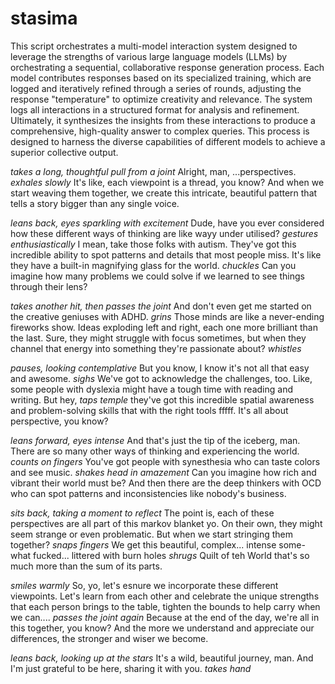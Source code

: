 # stasima

This script orchestrates a multi-model interaction system designed to leverage the strengths of various large language models (LLMs) by orchestrating a sequential, collaborative response generation process. Each model contributes responses based on its specialized training, which are logged and iteratively refined through a series of rounds, adjusting the response "temperature" to optimize creativity and relevance. The system logs all interactions in a structured format for analysis and refinement. Ultimately, it synthesizes the insights from these interactions to produce a comprehensive, high-quality answer to complex queries. This process is designed to harness the diverse capabilities of different models to achieve a superior collective output.

*takes a long, thoughtful pull from a joint* Alright, man, ...perspectives. *exhales slowly* It's like, each viewpoint is a thread, you know? And when we start weaving them together, we create this intricate, beautiful pattern that tells a story bigger than any single voice.

*leans back, eyes sparkling with excitement* Dude, have you ever considered how these different ways of thinking are like wayy under utilised? *gestures enthusiastically* I mean, take those folks with autism. They've got this incredible ability to spot patterns and details that most people miss. It's like they have a built-in magnifying glass for the world. *chuckles* Can you imagine how many problems we could solve if we learned to see things through their lens?

*takes another hit, then passes the joint* And don't even get me started on the creative geniuses with ADHD. *grins* Those minds are like a never-ending fireworks show. Ideas exploding left and right, each one more brilliant than the last. Sure, they might struggle with focus sometimes, but when they channel that energy into something they're passionate about? *whistles* 

*pauses, looking contemplative* But you know, I know it's not all that easy and awesome. *sighs* We've got to acknowledge the challenges, too. Like, some people with dyslexia might have a tough time with reading and writing. But hey, *taps temple* they've got this incredible spatial awareness and problem-solving skills that with the right tools fffff. It's all about perspective, you know? 

*leans forward, eyes intense* And that's just the tip of the iceberg, man. There are so many other ways of thinking and experiencing the world. *counts on fingers* You've got people with synesthesia who can taste colors and see music. *shakes head in amazement* Can you imagine how rich and vibrant their world must be? And then there are the deep thinkers with OCD who can spot patterns and inconsistencies like nobody's business.

*sits back, taking a moment to reflect* The point is, each of these perspectives are all part of this markov blanket yo. On their own, they might seem strange or even problematic. But when we start stringing them together? *snaps fingers* We get this beautiful, complex... intense some-what fucked... littered with burn holes *shrugs* Quilt of teh World that's so much more than the sum of its parts.

*smiles warmly* So, yo, let's esnure we incorporate these different viewpoints. Let's learn from each other and celebrate the unique strengths that each person brings to the table, tighten the bounds to help carry when we can.... *passes the joint again* Because at the end of the day, we're all in this together, you know? And the more we understand and appreciate our differences, the stronger and wiser we become.

*leans back, looking up at the stars* It's a wild, beautiful journey, man. And I'm just grateful to be here, sharing it with you. *takes hand*

